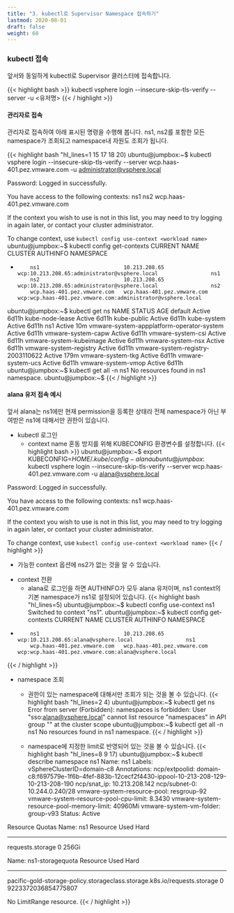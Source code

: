 ```yaml
---
title: "3. kubectl로 Supervisor Namespace 접속하기"
lastmod: 2020-08-01
draft: false
weight: 60
---
```


### kubectl 접속
앞서와 동일하게 kubectl로 Supervisor 클러스터에 접속합니다.

{{< highlight bash >}}
kubectl vsphere login --insecure-skip-tls-verify --server <API Server Endpoint> -u <유저명>
{{< / highlight >}}

#### 관리자로 접속
관리자로 접속하여 아래 표시된 명령을 수행해 봅니다.
ns1, ns2를 포함한 모든 namespace가 조회되고 namespace내 자원도 조회가 됩니다.

{{< highlight bash "hl_lines=1 15 17 18 20)
ubuntu@jumpbox:~$ kubectl vsphere login --insecure-skip-tls-verify --server wcp.haas-401.pez.vmware.com -u administrator@vsphere.local

Password: 
Logged in successfully.

You have access to the following contexts:
   ns1
   ns2
   wcp.haas-401.pez.vmware.com

If the context you wish to use is not in this list, you may need to try
logging in again later, or contact your cluster administrator.

To change context, use `kubectl config use-context <workload name>`
ubuntu@jumpbox:~$ kubectl config get-contexts
CURRENT   NAME                          CLUSTER                       AUTHINFO                                                      NAMESPACE
*         ns1                           10.213.208.65                 wcp:10.213.208.65:administrator@vsphere.local                 ns1
          ns2                           10.213.208.65                 wcp:10.213.208.65:administrator@vsphere.local                 ns2
          wcp.haas-401.pez.vmware.com   wcp.haas-401.pez.vmware.com   wcp:wcp.haas-401.pez.vmware.com:administrator@vsphere.local
ubuntu@jumpbox:~$ kubectl get ns
NAME                                        STATUS   AGE
default                                     Active   6d11h
kube-node-lease                             Active   6d11h
kube-public                                 Active   6d11h
kube-system                                 Active   6d11h
ns1                                         Active   10m
vmware-system-appplatform-operator-system   Active   6d11h
vmware-system-capw                          Active   6d11h
vmware-system-csi                           Active   6d11h
vmware-system-kubeimage                     Active   6d11h
vmware-system-nsx                           Active   6d11h
vmware-system-registry                      Active   6d11h
vmware-system-registry-2003110622           Active   179m
vmware-system-tkg                           Active   6d11h
vmware-system-ucs                           Active   6d11h
vmware-system-vmop                          Active   6d11h
ubuntu@jumpbox:~$ kubectl get all -n ns1
No resources found in ns1 namespace.
ubuntu@jumpbox:~$ 
{{< / highlight >}}

#### alana 유저 접속 예시
앞서 alana는 ns1에만 현재 permission을 등록한 상태라 전체 namespace가 아닌 부여받은 ns1에 대해서만 권한이 있습니다.

- kubectl 로그인
  * context name 혼동 방지를 위해 KUBECONFIG 환경변수를 설정합니다.
{{< highlight bash >}}
ubuntu@jumpbox:~$ export KUBECONFIG=$HOME/.kube/config-alana
ubuntu@jumpbox:~$ kubectl vsphere login --insecure-skip-tls-verify --server wcp.haas-401.pez.vmware.com -u alana@vsphere.local

Password: 
Logged in successfully.

You have access to the following contexts:
   ns1
   wcp.haas-401.pez.vmware.com

If the context you wish to use is not in this list, you may need to try
logging in again later, or contact your cluster administrator.

To change context, use `kubectl config use-context <workload name>`
{{< / highlight >}}
  * 가능한 context 옵션에 ns2가 없는 것을 알 수 있습니다.

- context 전환
  * alana로 로그인을 하면 AUTHINFO가 모두 alana 유저이며, ns1 context의 기본 namespace가 ns1로 설정되어 있습니다.
{{< highlight bash "hl_lines=5)
ubuntu@jumpbox:~$ kubectl config use-context ns1
Switched to context "ns1".
ubuntu@jumpbox:~$ kubectl config get-contexts
CURRENT   NAME                          CLUSTER                       AUTHINFO                                              NAMESPACE
*         ns1                           10.213.208.65                 wcp:10.213.208.65:alana@vsphere.local                 ns1
          wcp.haas-401.pez.vmware.com   wcp.haas-401.pez.vmware.com   wcp:wcp.haas-401.pez.vmware.com:alana@vsphere.local
{{< / highlight >}}

- namespace 조회
  * 권한이 있는 namespace에 대해서만 조회가 되는 것을 볼 수 있습니다.
{{< highlight bash "hl_lines=2 4)
ubuntu@jumpbox:~$ kubectl get ns
Error from server (Forbidden): namespaces is forbidden: User "sso:alana@vsphere.local" cannot list resource "namespaces" in API group "" at the cluster scope
ubuntu@jumpbox:~$ kubectl get all -n ns1
No resources found in ns1 namespace.
{{< / highlight >}}

  * namespace에 지정한 limit로 반영되어 있는 것을 볼 수 있습니다.
{{< highlight bash "hl_lines=8 9 17)
ubuntu@jumpbox:~$ kubectl describe namespace ns1
Name:         ns1
Labels:       vSphereClusterID=domain-c8
Annotations:  ncp/extpoolid: domain-c8:f697579e-1f6b-4fef-883b-12cecf2f4430-ippool-10-213-208-129-10-213-208-190
              ncp/snat_ip: 10.213.208.142
              ncp/subnet-0: 10.244.0.240/28
              vmware-system-resource-pool: resgroup-92
              vmware-system-resource-pool-cpu-limit: 8.3430
              vmware-system-resource-pool-memory-limit: 40960Mi
              vmware-system-vm-folder: group-v93
Status:       Active

Resource Quotas
 Name:             ns1
 Resource          Used  Hard
 --------          ---   ---
 requests.storage  0     256Gi

 Name:                                                                     ns1-storagequota
 Resource                                                                  Used  Hard
 --------                                                                  ---   ---
 pacific-gold-storage-policy.storageclass.storage.k8s.io/requests.storage  0     9223372036854775807

No LimitRange resource.
{{< / highlight >}}
